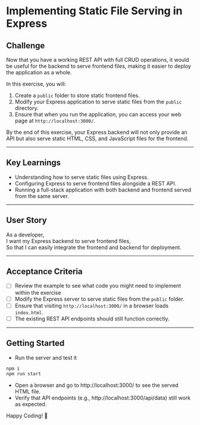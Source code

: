 # Implementing Static File Serving in Express

## Challenge

Now that you have a working REST API with full CRUD operations, it would be useful for the backend to serve frontend files, making it easier to deploy the application as a whole.

In this exercise, you will:

1. Create a `public` folder to store static frontend files.
2. Modify your Express application to serve static files from the `public` directory.
3. Ensure that when you run the application, you can access your web page at `http://localhost:3000/`.

By the end of this exercise, your Express backend will not only provide an API but also serve static HTML, CSS, and JavaScript files for the frontend.

---

## Key Learnings

- Understanding how to serve static files using Express.
- Configuring Express to serve frontend files alongside a REST API.
- Running a full-stack application with both backend and frontend served from the same server.

---

## User Story

As a developer,  
I want my Express backend to serve frontend files,  
So that I can easily integrate the frontend and backend for deployment.

---

## Acceptance Criteria

- [ ] Review the example to see what code you might need to implement within the exercise
- [ ] Modify the Express server to serve static files from the `public` folder.
- [ ] Ensure that visiting `http://localhost:3000/` in a browser loads `index.html`.
- [ ] The existing REST API endpoints should still function correctly.

---

## Getting Started

- Run the server and test it

```bash
npm i
npm run start
```

- Open a browser and go to http://localhost:3000/ to see the served HTML file.
- Verify that API endpoints (e.g., http://localhost:3000/api/data) still work as expected.

Happy Coding! 🚀

